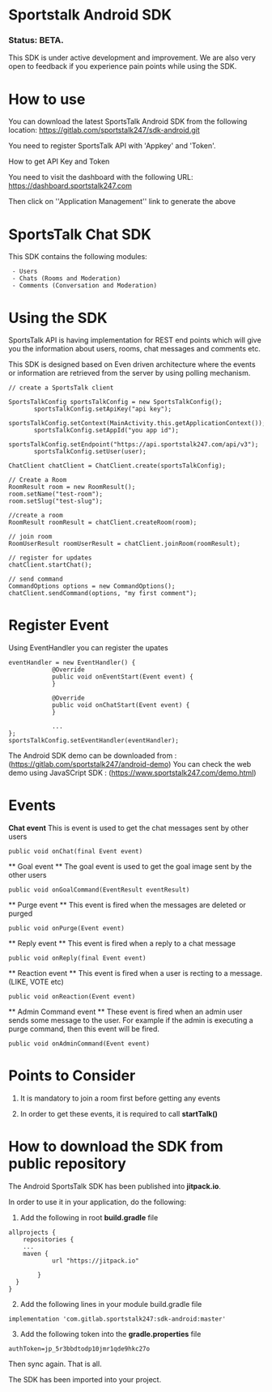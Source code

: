 
 # Sportstalk Android SDK
 ### Status: BETA.
 This SDK is under active development and improvement. We are also very open to feedback if you experience pain points while using the SDK.

 # How to use
 
 You can download the latest SportsTalk Android SDK from the following location:
 https://gitlab.com/sportstalk247/sdk-android.git 
 
 You need to register SportsTalk API with 'Appkey' and 'Token'. 
 
 
 How to get API Key and Token
 
 You need to visit the dashboard with the following URL:
 https://dashboard.sportstalk247.com
 
 Then click on ''Application Management'' link to generate the above
 
 # SportsTalk Chat SDK
 
 This SDK contains the following modules:
 
 ```
  - Users
  - Chats (Rooms and Moderation)
  - Comments (Conversation and Moderation)
 ```
 
 # Using the SDK
 
 SportsTalk API is having implementation for REST end points which will give you the information about
 users, rooms, chat messages and comments etc. 
 
 This SDK is designed based on Even driven architecture where the events or information are retrieved from
 the server by using polling mechanism.
 
 ```
 // create a SportsTalk client
 
 SportsTalkConfig sportsTalkConfig = new SportsTalkConfig();
        sportsTalkConfig.setApiKey("api key");
        sportsTalkConfig.setContext(MainActivity.this.getApplicationContext());
        sportsTalkConfig.setAppId("you app id");
        sportsTalkConfig.setEndpoint("https://api.sportstalk247.com/api/v3");
        sportsTalkConfig.setUser(user);
        
 ChatClient chatClient = ChatClient.create(sportsTalkConfig);
 
// Create a Room
RoomResult room = new RoomResult();
room.setName("test-room");
room.setSlug("test-slug");

//create a room
RoomResult roomResult = chatClient.createRoom(room); 

// join room
RoomUserResult roomUserResult = chatClient.joinRoom(roomResult);

// register for updates
chatClient.startChat();

// send command
CommandOptions options = new CommandOptions();
chatClient.sendCommand(options, "my first comment"); 
```

# Register Event

Using EventHandler you can register the upates

```
eventHandler = new EventHandler() {
            @Override
            public void onEventStart(Event event) {
            }
            
            @Override
            public void onChatStart(Event event) {
            }
 
            ...
};
sportsTalkConfig.setEventHandler(eventHandler);
```

The Android SDK demo can be downloaded from : (https://gitlab.com/sportstalk247/android-demo)
You can check the web demo using JavaSCript SDK : (https://www.sportstalk247.com/demo.html)
            
# Events

**Chat event**
This is event is used to get the chat messages sent by other users
```
public void onChat(final Event event)
```

** Goal event **
The goal event is used to get the goal image sent by the other users
```
public void onGoalCommand(EventResult eventResult)
```

** Purge event **
This event is fired when the messages are deleted or purged
```
public void onPurge(Event event)
```

** Reply event **
This event is fired when a reply to a chat message
```
public void onReply(final Event event)
```

** Reaction event **
This event is fired when a user is recting to a message. (LIKE, VOTE etc)
```
public void onReaction(Event event)
```

** Admin Command  event **
These event is fired when an admin user sends some message to the user. For example
if the admin is executing a purge command, then this event will be fired. 
```
public void onAdminCommand(Event event)
```

# Points to Consider

1. It is mandatory to join a room first before getting any events

2. In order to get these events, it is required to call **startTalk()** 

# How to download the SDK from public repository

The Android SportsTalk SDK has been published into **jitpack.io**.

In order to use it in your application, do the following:

1. Add the following in root  **build.gradle** file
```
allprojects {
    repositories {
    ...
    maven {
            url "https://jitpack.io"

        }
  }
}

```  

2. Add the following lines in your module build.gradle file

```
implementation 'com.gitlab.sportstalk247:sdk-android:master'
```

3. Add the following token into the **gradle.properties** file

```
authToken=jp_5r3bbdtodp10jmr1qde9hkc27o
```

Then sync again. That is all.

The SDK has been imported into your project.